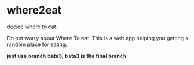 where2eat
=========

<p>decide where to eat.</p>

Do not worry about Where To eat. This is a web app helping you getting a random place for eating.

**just use branch bata3, bata3 is the final branch**
